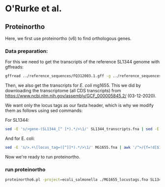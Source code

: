 # O'Rurke et al.



## Proteinortho

Here, we first use proteinortho (v6) to find orthologous genes.  

### Data preparation:

For this we need to get the transcripts of the reference SL1344 genome with gffreads:

```bash
gffread ../reference_sequences/FQ312003.1.gff -g ../reference_sequences/FQ312003_wplasmids.fa -w SL1344_transcripts.fna
```

Then, we also get the transcripts for *E. coli* mg1655. This we did by downloading the transcriptome (all CDS transcripts) from https://www.ncbi.nlm.nih.gov/assembly/GCF_000005845.2/ (03-12-2020). 

We want only the locus tags as our fasta header, which is why we modify them as follows using sed commands:

For SL1344:

```bash
sed -E 's/>gene-(SL1344_[^ ]*).*/>\1/' SL1344_transcripts.fna | sed -E 's/>rna-(.*)/>\1/' > SL1344_locustags.fna
```



And for E. coli:

```bash
sed -E 's/>.+\[locus_tag=([^]]*).*/>\1/' MG1655.fna | awk '/^>/{f=!d[$1];d[$1]=1}f' > MG1655_locustags.fna
```

Now we're ready to run proteinortho.



### run proteinortho

```bash
proteinortho6.pl -project=ecoli_salmonella ./MG1655_locustags.fna SL1344_locustags.fna -p=blastn
```

